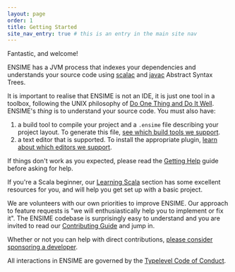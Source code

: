 ```yaml
---
layout: page
order: 1
title: Getting Started
site_nav_entry: true # this is an entry in the main site nav
---
```


Fantastic, and welcome!

ENSIME has a JVM process that indexes your dependencies and understands your source code using [scalac](http://www.scala-lang.org/files/archive/nightly/docs/compiler/index.html#scala.tools.nsc.interactive.package) and [javac](https://docs.oracle.com/javase/8/docs/jdk/api/javac/tree/) Abstract Syntax Trees.

It is important to realise that ENSIME is not an IDE, it is just one tool in a toolbox, following the UNIX philosophy of [Do One Thing and Do It Well](https://en.wikipedia.org/wiki/Unix_philosophy#Do_One_Thing_and_Do_It_Well). ENSIME's *thing* is to understand your source code. You must also have:

1. a build tool to compile your project and a `.ensime` file describing your project layout. To generate this file, [see which build tools we support](/build_tools/).
2. a text editor that is supported. To install the appropriate plugin, [learn about which editors we support](/editors/).

If things don't work as you expected, please read the [Getting Help](/getting_help) guide before asking for help.

If you're a Scala beginner, our [Learning Scala](/learning_scala) section has some excellent resources for you, and will help you get set up with a basic project.


We are volunteers with our own priorities to improve ENSIME. Our approach to feature requests is "we will enthusiastically help you to implement or fix it". The ENSIME codebase is surprisingly easy to understand and you are invited to read our [Contributing Guide](/contributing) and jump in.

Whether or not you can help with direct contributions, [please consider sponsoring a developer](/sponsor).

All interactions in ENSIME are governed by the [Typelevel Code of Conduct](http://typelevel.org/conduct.html).

